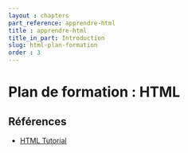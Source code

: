 ```yaml
---
layout : chapters
part_reference: apprendre-html
title : apprendre-html
title_in_part: Introduction
slug: html-plan-formation
order : 3
---
```


# Plan de formation : HTML





## Références 

- [HTML Tutorial](https://www.w3schools.com/html/)

